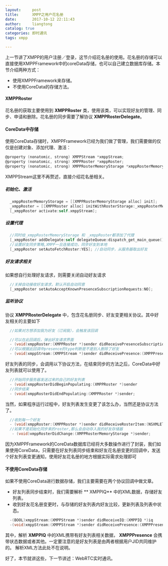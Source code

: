 ```yaml
---
layout:     post
title:      XMPP之用户花名册
date:       2017-10-12 22:11:43
author:     liangtong
catalog: true
categories: 即时通讯
tags: xmpp

---
```



上一节讲了XMPP的用户注册／登录，这节介绍花名册的使用。花名册的存储可以直接使用XMPPFramework中的coreData存储，也可以自己建立数据库存储。本节介绍两种方式：

 * 使用XMPPFramework来存储。
 * 不使用CoreData的存储方法。


<!-- more -->


#### XMPPRoster

花名册的获取主要使用到 **XMPPRoster** 类，使用该类，可以实现好友的管理、同步、申请和删除。花名册的同步需要了解协议 **XMPPRosterDelegate**。

#### CoreData中存储

使用CoreData存储时，XMPPFramework已经为我们做了管理，我们需要做的仅仅是创建对象、添加代理、激活： 
   
```Objective-C
@property (nonatomic, strong) XMPPStream *xmppStream;
@property (nonatomic, strong) XMPPRoster *xmppRoster;
@property (nonatomic, strong) XMPPRosterMemoryStorage *xmppRosterMemoryStorage;
```

XMPPStream这里不再赘述，直接介绍花名册相关。

##### 初始化、激活
   
```Objective-C
  _xmppRosterMemoryStorage = [[XMPPRosterMemoryStorage alloc] init];
  _xmppRoster = [[XMPPRoster alloc] initWithRosterStorage:_xmppRosterMemoryStorage];
  [_xmppRoster activate:self.xmppStream];
```

##### 设置代理
   
```Objective-C
  //同时给_xmppRosterMemoryStorage 和 _xmppRoster都添加了代理
  [_xmppRoster addDelegate:self delegateQueue:dispatch_get_main_queue()];
  //设置好友同步策略,XMPP一旦连接成功，同步好友到本地
  [_xmppRoster setAutoFetchRoster:YES]; //自动同步，从服务器取出好友
```

##### 好友请求相关

如果想自行处理好友请求，则需要关闭自动好友请求
   
```Objective-C
  //关掉自动接收好友请求，默认开启自动同意
  [_xmppRoster setAutoAcceptKnownPresenceSubscriptionRequests:NO];
```

##### 监听协议

协议 **XMPPRosterDelegate** 中，包含花名册同步、好友变更相关协议。其中好友相关的主要如下

```Objective-C
  //如果对方想添加我为好友（订阅我），会触发该回调

  //可以在此回调后，弹出好友请求界面
  - (void)xmppRoster:(XMPPRoster *)sender didReceivePresenceSubscriptionRequest:(XMPPPresence *)presence
  //可以根据此回调中presence的type判断是不是别人删除了好友
  - (void)xmppStream:(XMPPStream *)sender didReceivePresence:(XMPPPresence *)presence;
```

好友列表的同步，会调用以下协议方法，在结束同步的方法之后，CoreData中好友列表就可以使用了。

```Objective-C
  //开始同步服务器发送过来的自己的好友列表
  - (void)xmppRosterDidBeginPopulating:(XMPPRoster *)sender
  //同步结束
  - (void)xmppRosterDidEndPopulating:(XMPPRoster *)sender;
```

当然，如果程序运行过程中，好友列表发生变更了该怎么办，当然还是协议方法了。

```Objective-C
  //收到每一个好友
  - (void)xmppRoster:(XMPPRoster *)sender didReceiveRosterItem:(NSXMLElement *)item
  //如果不是初始化同步来的roster,那么会自动存入我的好友存储器
   - (void)xmppRosterDidChange:(XMPPRosterMemoryStorage *)sender;
```

因为XMPPFramework的CoreData数据库已经将大多数操作进行了封装，我们如果使用CoreData，只需要在好友列表同步结束和好友花名册变更的回调中，发送个好友列表变更通知，使用好友花名册的地方根据实际需求处理即可


#### 不使用CoreData存储

如果不使用CoreData进行数据存储，我们主要需要在两个协议回调中做文章。

 * 好友列表同步结束时，我们需要解析 ** XMPPIQ** 中的XML数据，存储好友列表。
 * 收到好友花名册变更时，与存储的好友列表内好友比较，更新列表及列表中状态。

```Objective-C
  -(BOOL)xmppStream:(XMPPStream *)sender didReceiveIQ:(XMPPIQ *)iq
  -(void)xmppStream:(XMPPStream *)sender didReceivePresence:(XMPPPresence *)presence
```

其中，解析 **XMPPIQ** 中的XML携带有好友列表相关数据， **XMPPPresence** 会携带状态数据或者其他。一定要注意的是好友列表是由两者根据用户JID共同维护的。
解析XML方法此处不在说明。


好了，本节就讲这些，下一节讲述：WebRTC实时通讯。
